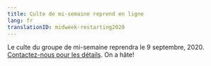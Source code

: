```yaml
---
title: Culte de mi-semaine reprend en ligne
lang: fr
translationID: midweek-restarting2020
---
```

Le culte du groupe de mi-semaine reprendra le 9 septembre, 2020. [Contactez-nous pour les détails](/contact-fr). On a hâte!
